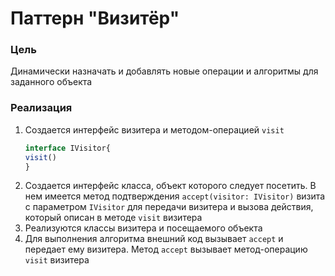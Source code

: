 # Паттерн "Визитёр"

### Цель

Динамически назначать и добавлять новые операции и алгоритмы для заданного объекта

### Реализация

1. Создается интерфейс визитера и методом-операцией `visit`
    ```ts
    interface IVisitor{
    visit()
    }
    ```
2. Создается интерфейс класса, объект которого следует посетить. В нем имеется метод
   подтверждения `accept(visitor: IVisitor)` визита с параметром `IVisitor` для передачи визитера и вызова действия,
   который описан в методе `visit` визитера
3. Реализуются классы визитера и посещаемого объекта
4. Для выполнения алгоритма внешний код вызывает `accept` и передает ему визитера. Метод `accept` вызывает
   метод-операцию `visit`   визитера